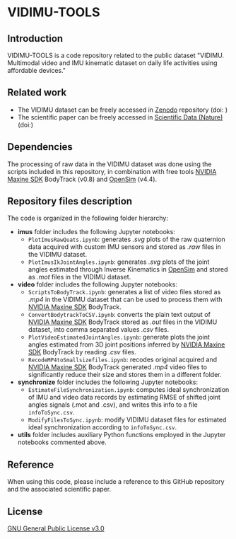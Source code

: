 # VIDIMU-TOOLS

## Introduction

VIDIMU-TOOLS is a code repository related to the public dataset "VIDIMU. Multimodal video and IMU kinematic dataset on daily life activities using affordable devices."

## Related work 
- The VIDIMU dataset can be freely accessed in [Zenodo](https://zenodo.org/) repository (doi: )
- The scientific paper can be freely accessed in [Scientific Data (Nature)](https://www.nature.com/sdata/) (doi:)

## Dependencies
The processing of raw data in the VIDIMU dataset was done using the scripts included in this repository, in combination with free tools [NVIDIA Maxine SDK](https://developer.nvidia.com/maxine) BodyTrack (v0.8)  and [OpenSim](https://opensim.stanford.edu) (v4.4).

## Repository files description

The code is organized in the following folder hierarchy:
- **imus** folder includes the following Jupyter notebooks: 
  - `PlotImusRawQuats.ipynb`: generates _.svg_ plots of the raw quaternion data acquired with custom IMU sensors and stored as _.raw_ files in the VIDIMU dataset.
  - `PlotImusIkJointAngles.ipynb`: generates _.svg_ plots of the joint angles estimated through Inverse Kinematics in [OpenSim](https://opensim.stanford.edu) and stored as _.mot_ files in the VIDIMU dataset.
- **video** folder includes the following Jupyter notebooks:
  - `ScriptsToBodyTrack.ipynb`: generates a list of video files stored as _.mp4_ in the VIDIMU dataset that can be used to process them with [NVIDIA Maxine SDK](https://developer.nvidia.com/maxine) BodyTrack.
  - `ConvertBodytrackToCSV.ipynb`: converts the plain text output of [NVIDIA Maxine SDK](https://developer.nvidia.com/maxine) BodyTrack stored as _.out_ files in the VIDIMU dataset, into comma separated values _.csv_ files.
  - `PlotVideoEstimatedJointAngles.ipynb`: generate plots the joint angles estimated from 3D joint positions inferred by [NVIDIA Maxine SDK](https://developer.nvidia.com/maxine) BodyTrack by reading _.csv_ files.
  - `RecodeMP4toSmallsizefiles.ipynb`: recodes original acquired and [NVIDIA Maxine SDK](https://developer.nvidia.com/maxine) BodyTrack generated _.mp4_ video files to significantly reduce their size and stores them in a different folder.
- **synchronize** folder includes the following Jupyter notebooks:
   - `EstimateFileSynchronization.ipynb`: computes ideal synchronization of IMU and video data records by estimating RMSE of shifted joint angles signals (.mot and .csv), and writes this info to a file `infoToSync.csv`.
   - `ModifyFilesToSync.ipynb`: modify VIDIMU dataset files for estimated ideal synchronization according to `infoToSync.csv`.
- **utils** folder includes auxiliary Python functions employed in the Jupyter notebooks commented above.

## Reference

When using this code, please include a reference to this GitHub repository and the associated scientific paper.

## License

[GNU General Public License v3.0](https://www.gnu.org/licenses/gpl-3.0.txt)